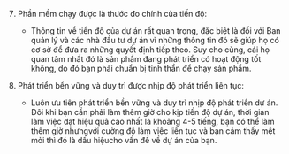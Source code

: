
7. Phần mềm chạy được là thước đo chính của tiến độ:
	- Thông tin về tiến độ của dự án rất quan trọng, đặc biệt là đối với Ban quản
lý và các nhà đầu tư dự án vì những thông tin đó sẽ giúp họ có cơ sở để đưa ra 
những quyết định tiếp theo. Suy cho cùng, cái họ quan tâm nhất đó là sản phẩm 
đang phát triển có hoạt động tốt không, do đó bạn phải chuẩn bị tinh thần để 
chạy sản phẩm.

8. Phát triển bền vững và duy trì được nhịp độ phát triển liên tục:
	- Luôn ưu tiên phát triển bền vững và duy trì nhịp độ phát triển dự án. Đôi
khi bạn cần phải làm thêm giờ cho kịp tiến độ dự án, thời gian làm việc đạt hiệu 
quả cao nhất là khoảng 4-5 tiếng, bạn có thể làm thêm giờ nhưngvới cường độ làm 
việc liên tục và bạn cảm thấy mệt mỏi thì đó là dấu hiệucho vấn đề về dự án của 
bạn.
